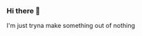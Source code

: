 ### Hi there 👋

<!--
**trucewxrld/trucewxrld** is a ✨ _special_ ✨ repository because its `README.md` (this file) appears on your GitHub profile.

Here are some ideas to get you started:

- 🔭 I’m currently working on a song called Now I know...  Which should drop later this year 
- 🌱 I’m currently learning, as I'm doing my A levels 
- 👯 I’m looking to collaborate on music with local and inteinternational artsist 
- 🤔 I’m looking for help with getting better in music
- 💬 Ask me about anythinh
- 📫 How to reach me: https://www.facebook.com/trucewxrld Or /https://twitter.com/trucewxrld?s=09
- 😄 Pronouns: Dynamic 
- ⚡ Fun fact: I'm a loner
-->

I'm just tryna make something out of nothing 
